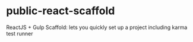 # public-react-scaffold
ReactJS + Gulp Scaffold: lets you quickly set up a project including karma test runner
